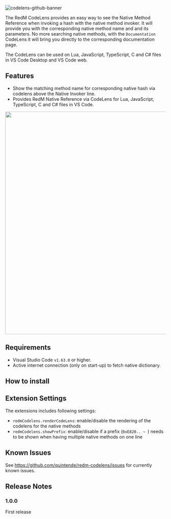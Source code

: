 ![codelens-github-banner](https://user-images.githubusercontent.com/17977249/163669670-1e679bda-c9d4-4a84-b669-d864db9ff09b.png)

The RedM CodeLens provides an easy way to see the Native Method Reference when invoking a hash with the native method invoker. It will provide you with the corresponding native method name and and its parameters. No more searching native methods, with the `Documentation` CodeLens it will bring you directly to the corresponding documentation page.

The CodeLens can be used on Lua, JavaScript, TypeScript, C and C# files in VS Code Desktop and VS Code web.

## Features

* Show the matching method name for corresponding native hash via codelens above the Native Invoker line.
* Provides RedM Native Reference via CodeLens for Lua, JavaScript, TypeScript, C and C# files in VS Code.

<p align="center">
  <img width="700" src="https://user-images.githubusercontent.com/17977249/197844138-e55db930-3e87-4030-b5ab-4030c8980fa3.png">
</p>


## Requirements

* Visual Studio Code `v1.63.0` or higher.
* Active internet connection (only on start-up) to fetch native dictionary.

## How to install

## Extension Settings

The extensions includes following settings:
* `redmCodelens.renderCodeLens`: enable/disable the rendering of the codelens for the native methods
* `redmCodelens.showPrefix`: enable/disable if a prefix (`0xE820.. ~ `) needs to be shown when having multiple native methods on one line

## Known Issues

See https://github.com/quintende/redm-codelens/issues for currently known issues.

## Release Notes

### 1.0.0

First release
